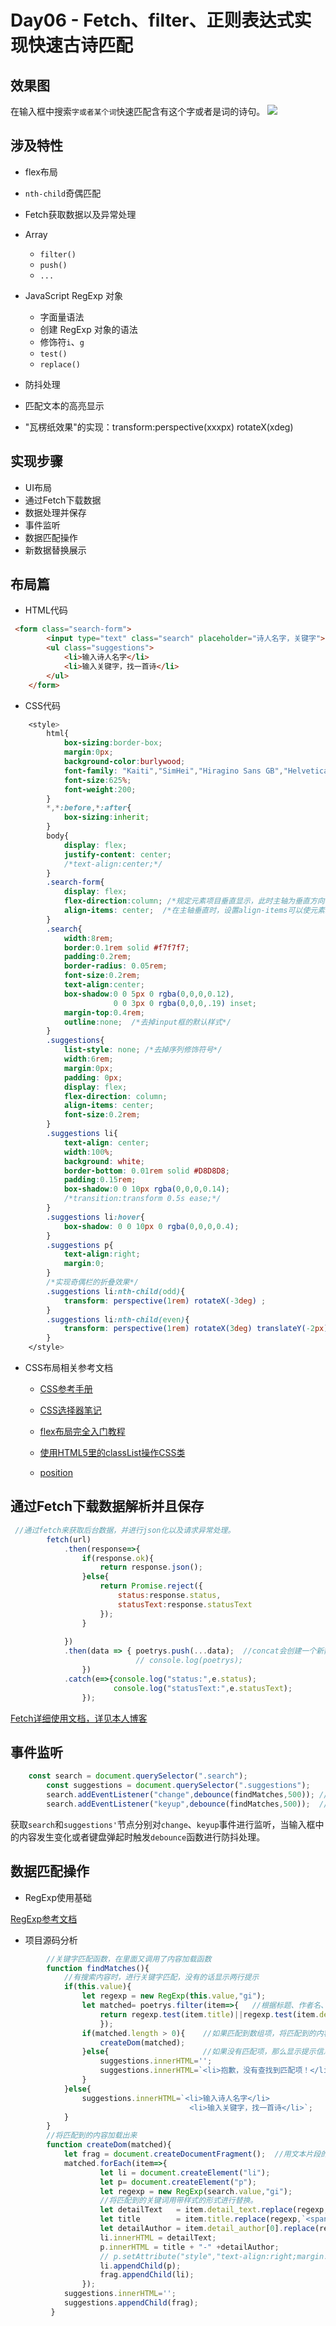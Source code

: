 # Day06 - Fetch、filter、正则表达式实现快速古诗匹配

## 效果图

在输入框中搜索`字或者某个词`快速匹配含有这个字或者是词的诗句。
![](https://github.com/SUNNERCMS/30daysJavascript/blob/master/06%20-%20Fetch%E3%80%81filter%E3%80%81%E6%AD%A3%E5%88%99%E8%A1%A8%E8%BE%BE%E5%BC%8F%E5%AE%9E%E7%8E%B0%E5%BF%AB%E9%80%9F%E5%8F%A4%E8%AF%97%E5%8C%B9%E9%85%8D/DemoGIF.gif)

## 涉及特性

- flex布局  

- `nth-child`奇偶匹配  

- Fetch获取数据以及异常处理  

- Array
	- `filter()`  
	- `push()`  
	- `...`  
- JavaScript RegExp 对象

    - 字面量语法
    - 创建 RegExp 对象的语法
    - 修饰符`i`、`g`
    - `test()`
    - `replace()`
- 防抖处理
- 匹配文本的高亮显示
- "瓦楞纸效果"的实现：transform:perspective(xxxpx) rotateX(xdeg)
## 实现步骤
- UI布局
- 通过Fetch下载数据
- 数据处理并保存
- 事件监听
- 数据匹配操作
- 新数据替换展示

## 布局篇

- HTML代码

```html
 <form class="search-form">
        <input type="text" class="search" placeholder="诗人名字，关键字">
        <ul class="suggestions">
            <li>输入诗人名字</li>
            <li>输入关键字，找一首诗</li>
        </ul>
    </form>
```

- CSS代码

```css
    <style>
        html{
            box-sizing:border-box;
            margin:0px;
            background-color:burlywood;
            font-family: "Kaiti","SimHei","Hiragino Sans GB","Helvetica neue";
            font-size:625%;
            font-weight:200;
        }
        *,*:before,*:after{
            box-sizing:inherit;
        }
        body{
            display: flex;
            justify-content: center;
            /*text-align:center;*/
        }
        .search-form{
            display: flex;
            flex-direction:column; /*规定元素项目垂直显示，此时主轴为垂直方向*/
            align-items: center;  /*在主轴垂直时，设置align-items可以使元素水平居中*/
        }
        .search{
            width:8rem;
            border:0.1rem solid #f7f7f7;
            padding:0.2rem;
            border-radius: 0.05rem;
            font-size:0.2rem;
            text-align:center;
            box-shadow:0 0 5px 0 rgba(0,0,0,0.12),
                       0 0 3px 0 rgba(0,0,0,.19) inset;
            margin-top:0.4rem;
            outline:none;  /*去掉input框的默认样式*/
        }
        .suggestions{
            list-style: none; /*去掉序列修饰符号*/
            width:6rem;
            margin:0px;
            padding: 0px;
            display: flex;
            flex-direction: column;
            align-items: center;
            font-size:0.2rem;
        }
        .suggestions li{
            text-align: center;
            width:100%;
            background: white;
            border-bottom: 0.01rem solid #D8D8D8;
            padding:0.15rem;
            box-shadow:0 0 10px rgba(0,0,0,0.14);
            /*transition:transform 0.5s ease;*/
        }
        .suggestions li:hover{
            box-shadow: 0 0 10px 0 rgba(0,0,0,0.4);
        }
        .suggestions p{
            text-align:right;
            margin:0;
        }
        /*实现奇偶栏的折叠效果*/
        .suggestions li:nth-child(odd){
            transform: perspective(1rem) rotateX(-3deg) ;
        }
        .suggestions li:nth-child(even){
            transform: perspective(1rem) rotateX(3deg) translateY(-2px) ;
        }
    </style>
```

- CSS布局相关参考文档

    - [CSS参考手册](http://www.css88.com/book/css/properties/flex/flex.htm)
    
    - [CSS选择器笔记](http://www.ruanyifeng.com/blog/2009/03/css_selectors.html)
    
    - [flex布局完全入门教程](http://bbs.kongyixueyuan.com/topic/10/flex布局完全入门教程)
    
    - [使用HTML5里的classList操作CSS类](http://www.webhek.com/post/html5-classlist-api.html)
    
    - [position](http://zh.learnlayout.com/position.html)

## 通过Fetch下载数据解析并且保存

```js
 //通过fetch来获取后台数据，并进行json化以及请求异常处理。
        fetch(url)
            .then(response=>{
                if(response.ok){   
                    return response.json();  
                }else{
                    return Promise.reject({
                        status:response.status,
                        statusText:response.statusText
                    });
                }
                
            })
            .then(data => { poetrys.push(...data);  //concat会创建一个新数组，push会修改原来的数组，所以可以直接拿过来用。
                            // console.log(poetrys);
                })
            .catch(e=>{console.log("status:",e.status);
                       console.log("statusText:",e.statusText);
                });

```

[Fetch详细使用文档，详见本人博客](https://blog.csdn.net/qq_39207948/article/details/85050687)  

## 事件监听

```js
 	const search = document.querySelector(".search");
        const suggestions = document.querySelector(".suggestions");
        search.addEventListener("change",debounce(findMatches,500)); //当输入框中文本改变时会触发事件处理函数
        search.addEventListener("keyup",debounce(findMatches,500));  //当按键up时会触发事件，最好有防抖操作。
```

获取`search`和`suggestions'`节点分别对`change`、`keyup`事件进行监听，当输入框中的内容发生变化或者键盘弹起时触发`debounce`函数进行防抖处理。

## 数据匹配操作

- RegExp使用基础

[RegExp参考文档](http://www.w3school.com.cn/jsref/jsref_obj_regexp.asp)

- 项目源码分析

```js
        //关键字匹配函数，在里面又调用了内容加载函数
        function findMatches(){
            //有搜索内容时，进行关键字匹配，没有的话显示两行提示
            if(this.value){
                let regexp = new RegExp(this.value,"gi");
                let matched= poetrys.filter(item=>{   //根据标题、作者名、文本中的是否有关键字，将该数组项取出
                    return regexp.test(item.title)||regexp.test(item.detail_author)||regexp.test(item.detail_text);
                    });
                if(matched.length > 0){    //如果匹配到数组项，将匹配到的内容加载出来
                    createDom(matched);
                }else{                     //如果没有匹配项，那么显示提示信息。
                    suggestions.innerHTML='';
                    suggestions.innerHTML=`<li>抱歉，没有查找到匹配项！</li>`
                }
            }else{
                suggestions.innerHTML=`<li>输入诗人名字</li>
                                        <li>输入关键字，找一首诗</li>`;
            }
        }
        //将匹配到的内容加载出来
        function createDom(matched){
            let frag = document.createDocumentFragment();  //用文本片段的形式进行一次性添加，减少回流重绘。
            matched.forEach(item=>{
                    let li = document.createElement("li");
                    let p= document.createElement("p");
                    let regexp = new RegExp(search.value,"gi");
                    //将匹配到的关键词用带样式的形式进行替换。
                    let detailText   = item.detail_text.replace(regexp,`<span style="color:green">${search.value}</span>`);
                    let title        = item.title.replace(regexp,`<span style="color:green">${search.value}</span>`);
                    let detailAuthor = item.detail_author[0].replace(regexp,`<span style="color:green">${search.value}</span>`);
                    li.innerHTML = detailText;
                    p.innerHTML = title + "-" +detailAuthor;
                    // p.setAttribute("style","text-align:right;margin:0px");
                    li.appendChild(p);
                    frag.appendChild(li);
                });
            suggestions.innerHTML='';
            suggestions.appendChild(frag);
         }
```
